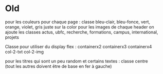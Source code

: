 # Old

pour les couleurs pour chaque page : classe bleu-clair, bleu-fonce, vert, orange, violet, gris juste sur la color
pour les images de chaque header on ajoute les classes actus, ubfc, recherche, formations, campus, international, projets

Classe pour utiliser du display flex :
 containerx2
 containerx3
 containerx4
 col-2-txt
 col-2-img

pour les titres qui sont un peu random et certains textes :
classe centre (tout les autres doivent être de base en fer à gauche)